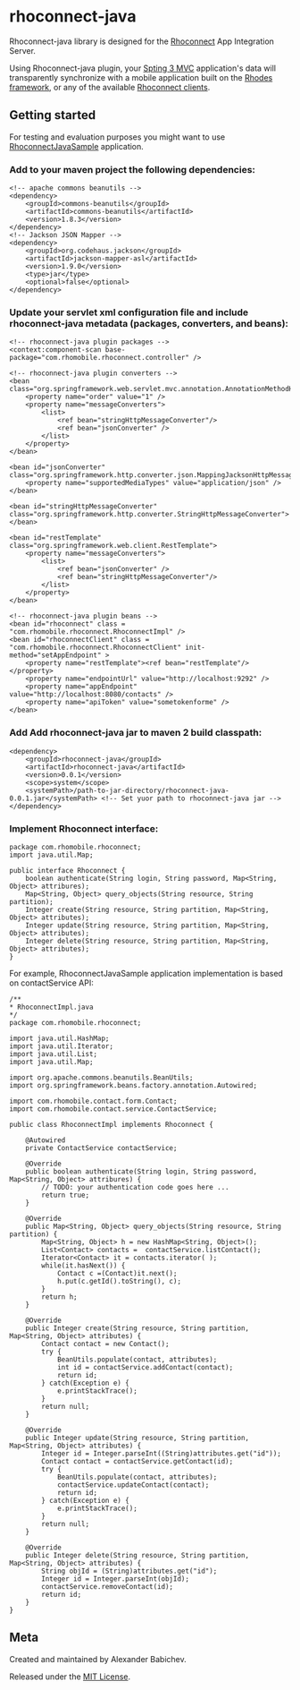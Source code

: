 rhoconnect-java
===

Rhoconnect-java library is designed for the [Rhoconnect](http://rhomobile.com/products/rhosync) App Integration Server.

Using Rhoconnect-java plugin, your [Spting 3 MVC](http://www.springsource.org/) application's data will transparently synchronize with a mobile application built on the [Rhodes framework](http://rhomobile.com/products/rhodes), or any of the available [Rhoconnect clients](http://rhomobile.com/products/rhosync/).

## Getting started

For testing and evaluation purposes you might want to use [RhoconnectJavaSample](https://github.com/shurab/RhoconnectJavaSample) application.

### Add to your maven project the following dependencies:

    <!-- apache commons beanutils -->  
    <dependency>  
        <groupId>commons-beanutils</groupId>  
    	<artifactId>commons-beanutils</artifactId>  
        <version>1.8.3</version>  
    </dependency>
    <!-- Jackson JSON Mapper -->  
    <dependency>  
        <groupId>org.codehaus.jackson</groupId>  
        <artifactId>jackson-mapper-asl</artifactId>  
        <version>1.9.0</version>  
        <type>jar</type>  
        <optional>false</optional>  
    </dependency>  

### Update your servlet xml configuration file and include rhoconnect-java metadata (packages, converters, and beans): 

    <!-- rhoconnect-java plugin packages -->
    <context:component-scan base-package="com.rhomobile.rhoconnect.controller" /> 

    <!-- rhoconnect-java plugin converters -->
    <bean class="org.springframework.web.servlet.mvc.annotation.AnnotationMethodHandlerAdapter">
     	<property name="order" value="1" />
     	<property name="messageConverters">
         	<list>
             	<ref bean="stringHttpMessageConverter"/>
             	<ref bean="jsonConverter" />
         	</list>
     	</property>
    </bean>

    <bean id="jsonConverter" class="org.springframework.http.converter.json.MappingJacksonHttpMessageConverter">
     	<property name="supportedMediaTypes" value="application/json" />
    </bean>

    <bean id="stringHttpMessageConverter" class="org.springframework.http.converter.StringHttpMessageConverter">
    </bean>
    
    <bean id="restTemplate" class="org.springframework.web.client.RestTemplate">
     	<property name="messageConverters">
         	<list>
             	<ref bean="jsonConverter" />
             	<ref bean="stringHttpMessageConverter"/>
         	</list>
     	</property>
    </bean>    

    <!-- rhoconnect-java plugin beans -->
    <bean id="rhoconnect" class = "com.rhomobile.rhoconnect.RhoconnectImpl" />
    <bean id="rhoconnectClient" class = "com.rhomobile.rhoconnect.RhoconnectClient" init-method="setAppEndpoint" >
     	<property name="restTemplate"><ref bean="restTemplate"/></property>
     	<property name="endpointUrl" value="http://localhost:9292" />
     	<property name="appEndpoint" value="http://localhost:8080/contacts" />
     	<property name="apiToken" value="sometokenforme" />
    </bean>

### Add Add rhoconnect-java jar to maven 2 build classpath:

    <dependency>
        <groupId>rhoconnect-java</groupId>
        <artifactId>rhoconnect-java</artifactId>
        <version>0.0.1</version>
        <scope>system</scope>
        <systemPath>/path-to-jar-directory/rhoconnect-java-0.0.1.jar</systemPath> <!-- Set yuor path to rhoconnect-java jar -->
    </dependency>


### Implement Rhoconnect interface:

    package com.rhomobile.rhoconnect;
    import java.util.Map;

    public interface Rhoconnect {
        boolean authenticate(String login, String password, Map<String, Object> attribures);
	    Map<String, Object> query_objects(String resource, String partition);
	    Integer create(String resource, String partition, Map<String, Object> attributes);
	    Integer update(String resource, String partition, Map<String, Object> attributes);
	    Integer delete(String resource, String partition, Map<String, Object> attributes);
    }

For example, RhoconnectJavaSample application implementation is based on contactService API:

    /**
    * RhoconnectImpl.java 
    */
    package com.rhomobile.rhoconnect;

    import java.util.HashMap;
    import java.util.Iterator;
    import java.util.List;
    import java.util.Map;

    import org.apache.commons.beanutils.BeanUtils;
    import org.springframework.beans.factory.annotation.Autowired;

    import com.rhomobile.contact.form.Contact;
    import com.rhomobile.contact.service.ContactService;

    public class RhoconnectImpl implements Rhoconnect {

        @Autowired
        private ContactService contactService;	

        @Override
        public boolean authenticate(String login, String password, Map<String, Object> attribures) {
            // TODO: your authentication code goes here ...
            return true;
        }
	
        @Override
        public Map<String, Object> query_objects(String resource, String partition) {
            Map<String, Object> h = new HashMap<String, Object>();
            List<Contact> contacts =  contactService.listContact();		
            Iterator<Contact> it = contacts.iterator( );
            while(it.hasNext()) {
                Contact c =(Contact)it.next();
          	    h.put(c.getId().toString(), c);
            }
            return h;
        }

        @Override
        public Integer create(String resource, String partition, Map<String, Object> attributes) {
            Contact contact = new Contact();
            try {
                BeanUtils.populate(contact, attributes);
                int id = contactService.addContact(contact);
                return id;
            } catch(Exception e) {
                e.printStackTrace();
            }
            return null;
        }

        @Override
        public Integer update(String resource, String partition, Map<String, Object> attributes) {
            Integer id = Integer.parseInt((String)attributes.get("id"));
            Contact contact = contactService.getContact(id);
            try {
                BeanUtils.populate(contact, attributes);
    		    contactService.updateContact(contact);
    		    return id;
            } catch(Exception e) {
                e.printStackTrace();
            }
            return null;
        }

        @Override
        public Integer delete(String resource, String partition, Map<String, Object> attributes) {
            String objId = (String)attributes.get("id");
            Integer id = Integer.parseInt(objId);
            contactService.removeContact(id);		
            return id;
        }
    }


## Meta
Created and maintained by Alexander Babichev.

Released under the [MIT License](http://www.opensource.org/licenses/mit-license.php).

